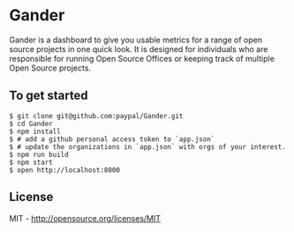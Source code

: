 # Gander

Gander is a dashboard to give you usable metrics for a range of open source projects in one quick look. It is designed for individuals who are responsible for running Open Source Offices or keeping track of multiple Open Source projects.

## To get started

```shell
$ git clone git@github.com:paypal/Gander.git
$ cd Gander
$ npm install
$ # add a github personal access token to `app.json` 
$ # update the organizations in `app.json` with orgs of your interest.
$ npm run build
$ npm start
$ open http://localhost:8000
```

## License
MIT - http://opensource.org/licenses/MIT
